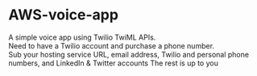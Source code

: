# AWS-voice-app
A simple voice app using Twilio TwiML APIs.  
Need to have a Twilio account and purchase a phone number.  
Sub your hosting service URL, email address, Twilio and personal phone numbers, and LinkedIn & Twitter accounts
The rest is up to you
